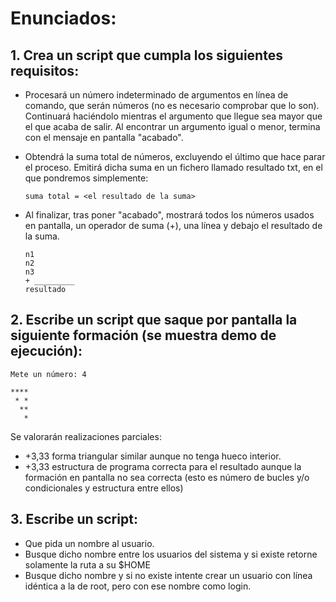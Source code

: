 # Enunciados:

## 1. Crea un script que cumpla los siguientes requisitos:

- Procesará un número indeterminado de argumentos en línea de comando, que serán números (no es necesario comprobar que lo son). Continuará haciéndolo mientras el argumento que llegue sea mayor que el que acaba de salir. Al encontrar un argumento igual o menor, termina con el mensaje en pantalla "acabado".
- Obtendrá la suma total de números, excluyendo el último que hace parar el proceso. Emitirá dicha suma en un fichero llamado resultado txt, en el que pondremos simplemente:

  ```
  suma total = <el resultado de la suma>
  ```

- Al finalizar, tras poner "acabado", mostrará todos los números usados en pantalla, un operador de suma (+), una línea y debajo el resultado de la suma.

  ```
  n1
  n2
  n3
  + _________
  resultado
  ```

## 2. Escribe un script que saque por pantalla la siguiente formación (se muestra demo de ejecución):

```
Mete un número: 4

****
 * *
  **
   *
```

Se valorarán realizaciones parciales:

- +3,33 forma triangular similar aunque no tenga hueco interior.
- +3,33 estructura de programa correcta para el resultado aunque la formación en pantalla no sea correcta (esto es número de bucles y/o condicionales y estructura entre ellos)

## 3. Escribe un script:

- Que pida un nombre al usuario.
- Busque dicho nombre entre los usuarios del sistema y si existe retorne solamente la ruta a su $HOME
- Busque dicho nombre y si no existe intente crear un usuario con línea idéntica a la de root, pero con ese nombre como login.
